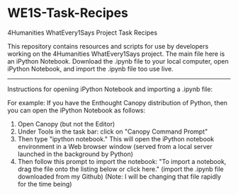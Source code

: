 WE1S-Task-Recipes
=================

4Humanities WhatEvery1Says Project Task Recipes

This repository contains resources and scripts for use by developers working on the 4Humanities WhatEvery1Says project.  The main file here is an iPython Notebook.  Download the .ipynb file to your local computer, open iPython Notebook, and import the .ipynb file too use live.

---------

Instructions for openiing iPython Notebook and importing a .ipynb file:

For example: If you have the Enthought Canopy distribution of Python, then you can open the iPython Notebook as follows:

1. Open Canopy (but not the Editor)
2. Under Tools in the task bar: click on "Canopy Command Prompt"
3. Then type "ipython notebook."  This will open the iPython notebook environment in a Web browser window (served from a local server launched in the background by Python)
4. Then follow this prompt to import the notebook: "To import a notebook, drag the file onto the listing below or click here." (import the .ipynb file downloaded from my Github)  (Note: I will be changing that file rapidly for the time being)
